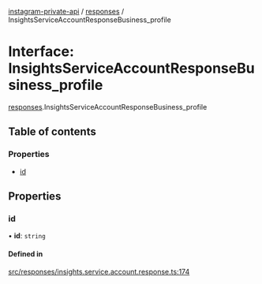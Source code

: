 [instagram-private-api](../../README.md) / [responses](../../modules/responses.md) / InsightsServiceAccountResponseBusiness_profile

# Interface: InsightsServiceAccountResponseBusiness\_profile

[responses](../../modules/responses.md).InsightsServiceAccountResponseBusiness_profile

## Table of contents

### Properties

- [id](InsightsServiceAccountResponseBusiness_profile.md#id)

## Properties

### id

• **id**: `string`

#### Defined in

[src/responses/insights.service.account.response.ts:174](https://github.com/Nerixyz/instagram-private-api/blob/4971f34/src/responses/insights.service.account.response.ts#L174)
